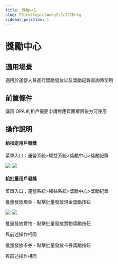 ```yaml
---
title: 獎勵中心
slug: FSjbwfCqpiu2WekgZz1c32IEnkg
sidebar_position: 1
---
```



# 獎勵中心

## 適用場景

適用於運營人員進行獎勵發放以及獎勵記錄查詢時使用

## 前置條件

購買 OPA 的租戶需要申請對應頁面權限後方可使用

## 操作說明

#### 給指定用戶發獎

菜單入口：運營系統&gt;權益系統&gt;獎勵中心&gt;獎勵記錄

<img src="/assets/VSHObeIPaorIEhxRMZecoJ7UnXe.png"/>

<img src="/assets/QF1zbPB0oowMjwxQB4dcMmbGnaf.png"/>

#### 給批量用戶發獎

菜單入口：運營系統&gt;權益系統&gt;獎勵中心&gt;獎勵紀錄

批量發放現金 - 點擊批量發放現金獎勵按鈕

<img src="/assets/Uzx8bPNgmobTwhxLSEOc7SA4n2g.png"/>

<img src="/assets/Y3gqbWsc5ojQhqxwwCdc5iWynwc.png"/>

批量發放實物 - 點擊批量發放實物獎勵按鈕

與前述操作相同

批量發放卡券 - 點擊批量發放卡券獎勵按鈕

與前述操作相同


